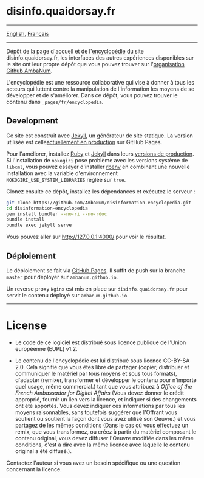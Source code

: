 
# disinfo.quaidorsay.fr

- - -
[English](README.md), [Français](README-fr.md)
- - -

Dépôt de la page d'accueil et de l'[encyclopédie](https://disinfo.quaidorsay.fr/encyclopedia) du site disinfo.quaidorsay.fr, les interfaces des autres expériences disponibles sur le site ont leur propre dépôt que vous pouvez trouver sur l'[organisation Github AmbaNum](https://github.com/ambanum).

L'encyclopédie est une ressource collaborative qui vise à donner à tous les acteurs qui luttent contre la manipulation de l'information les moyens de se développer et de s'améliorer. Dans ce dépôt, vous pouvez trouver le contenu dans `_pages/fr/encyclopedia`.

## Development

Ce site est construit avec [Jekyll](https://jekyllrb.com/), un générateur de site statique. La version utilisée est celle[actuellement en production](https://pages.github.com/versions/) sur GitHub Pages.

Pour l'améliorer, installez [Ruby](https://www.ruby-lang.org/fr/) et [Jekyll](https://jekyllrb.com) dans leurs [versions de production](https://pages.github.com/versions/).
Si l'installation de `nokogiri` pose problème avec les versions système de `libxml`, vous pouvez essayer d'installer [rbenv](https://github.com/rbenv/rbenv) en combinant une nouvelle installation avec la variable d'environnement `NOKOGIRI_USE_SYSTEM_LIBRARIES` réglée sur `true`.

Clonez ensuite ce dépôt, installez les dépendances et exécutez le serveur :
```sh
git clone https://github.com/AmbaNum/disinformation-encyclopedia.git
cd disinformation-encyclopedia
gem install bundler --no-ri --no-rdoc
bundle install
bundle exec jekyll serve
```

Vous pouvez aller sur http://127.0.0.1:4000/ pour voir le résultat.

## Déploiement

Le déploiement se fait via [GitHub Pages](https://pages.github.com). Il suffit de push sur la branche `master` pour déployer sur `ambanum.github.io`.

Un reverse proxy `Nginx` est mis en place sur `disinfo.quaidorsay.fr` pour servir le contenu déployé sur `ambanum.github.io`.

- - -

# License

- Le code de ce logiciel est distribué sous licence publique de l'Union européenne (EUPL) v1.2.

- Le contenu de l'encyclopédie est lui distribué sous licence CC-BY-SA 2.0. Cela signifie que vous êtes libre de partager (copier, distribuer et communiquer le matériel par tous moyens et sous tous formats), d'adapter (remixer, transformer et développer le contenu pour n'importe quel usage, même commercial.) tant que vous attribuez à *Office of the French Ambassador for Digital Affairs* (Vous devez donner le crédit approprié, fournir un lien vers la licence, et indiquer si des changements ont été apportés. Vous devez indiquer ces informations par tous les moyens raisonnables, sans toutefois suggérer que l'Offrant vous soutient ou soutient la façon dont vous avez utilisé son Oeuvre.) et vous partagez de les mêmes conditions (Dans le cas où vous effectuez un remix, que vous transformez, ou créez à partir du matériel composant le contenu original, vous devez diffuser l'Oeuvre modifiée dans les même conditions, c'est à dire avec la même licence avec laquelle le contenu original a été diffusé.).

Contactez l'auteur si vous avez un besoin spécifique ou une question concernant la licence.
